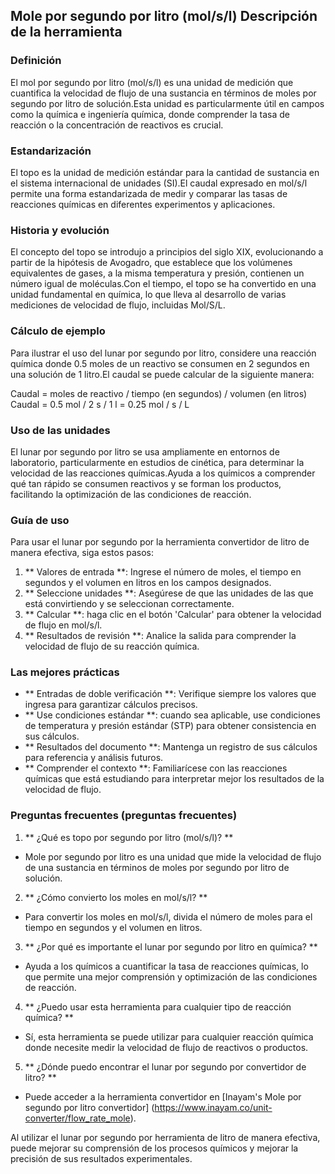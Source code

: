 ## Mole por segundo por litro (mol/s/l) Descripción de la herramienta

### Definición
El mol por segundo por litro (mol/s/l) es una unidad de medición que cuantifica la velocidad de flujo de una sustancia en términos de moles por segundo por litro de solución.Esta unidad es particularmente útil en campos como la química e ingeniería química, donde comprender la tasa de reacción o la concentración de reactivos es crucial.

### Estandarización
El topo es la unidad de medición estándar para la cantidad de sustancia en el sistema internacional de unidades (SI).El caudal expresado en mol/s/l permite una forma estandarizada de medir y comparar las tasas de reacciones químicas en diferentes experimentos y aplicaciones.

### Historia y evolución
El concepto del topo se introdujo a principios del siglo XIX, evolucionando a partir de la hipótesis de Avogadro, que establece que los volúmenes equivalentes de gases, a la misma temperatura y presión, contienen un número igual de moléculas.Con el tiempo, el topo se ha convertido en una unidad fundamental en química, lo que lleva al desarrollo de varias mediciones de velocidad de flujo, incluidas Mol/S/L.

### Cálculo de ejemplo
Para ilustrar el uso del lunar por segundo por litro, considere una reacción química donde 0.5 moles de un reactivo se consumen en 2 segundos en una solución de 1 litro.El caudal se puede calcular de la siguiente manera:

Caudal = moles de reactivo / tiempo (en segundos) / volumen (en litros)
Caudal = 0.5 mol / 2 s / 1 l = 0.25 mol / s / L

### Uso de las unidades
El lunar por segundo por litro se usa ampliamente en entornos de laboratorio, particularmente en estudios de cinética, para determinar la velocidad de las reacciones químicas.Ayuda a los químicos a comprender qué tan rápido se consumen reactivos y se forman los productos, facilitando la optimización de las condiciones de reacción.

### Guía de uso
Para usar el lunar por segundo por la herramienta convertidor de litro de manera efectiva, siga estos pasos:

1. ** Valores de entrada **: Ingrese el número de moles, el tiempo en segundos y el volumen en litros en los campos designados.
2. ** Seleccione unidades **: Asegúrese de que las unidades de las que está convirtiendo y se seleccionan correctamente.
3. ** Calcular **: haga clic en el botón 'Calcular' para obtener la velocidad de flujo en mol/s/l.
4. ** Resultados de revisión **: Analice la salida para comprender la velocidad de flujo de su reacción química.

### Las mejores prácticas
- ** Entradas de doble verificación **: Verifique siempre los valores que ingresa para garantizar cálculos precisos.
- ** Use condiciones estándar **: cuando sea aplicable, use condiciones de temperatura y presión estándar (STP) para obtener consistencia en sus cálculos.
- ** Resultados del documento **: Mantenga un registro de sus cálculos para referencia y análisis futuros.
- ** Comprender el contexto **: Familiarícese con las reacciones químicas que está estudiando para interpretar mejor los resultados de la velocidad de flujo.

### Preguntas frecuentes (preguntas frecuentes)

1. ** ¿Qué es topo por segundo por litro (mol/s/l)? **
- Mole por segundo por litro es una unidad que mide la velocidad de flujo de una sustancia en términos de moles por segundo por litro de solución.

2. ** ¿Cómo convierto los moles en mol/s/l? **
- Para convertir los moles en mol/s/l, divida el número de moles para el tiempo en segundos y el volumen en litros.

3. ** ¿Por qué es importante el lunar por segundo por litro en química? **
- Ayuda a los químicos a cuantificar la tasa de reacciones químicas, lo que permite una mejor comprensión y optimización de las condiciones de reacción.

4. ** ¿Puedo usar esta herramienta para cualquier tipo de reacción química? **
- Sí, esta herramienta se puede utilizar para cualquier reacción química donde necesite medir la velocidad de flujo de reactivos o productos.

5. ** ¿Dónde puedo encontrar el lunar por segundo por convertidor de litro? **
- Puede acceder a la herramienta convertidor en [Inayam's Mole por segundo por litro convertidor] (https://www.inayam.co/unit-converter/flow_rate_mole).

Al utilizar el lunar por segundo por herramienta de litro de manera efectiva, puede mejorar su comprensión de los procesos químicos y mejorar la precisión de sus resultados experimentales.
